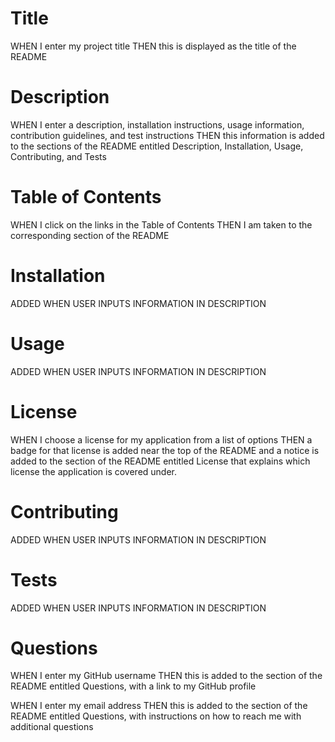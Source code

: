 # Title
 WHEN I enter my project title
THEN this is displayed as the title of the README
 
# Description
WHEN I enter a description, installation instructions, usage information, contribution guidelines, and test instructions 
 THEN this information is added to the sections of the README entitled Description, Installation, Usage, Contributing, and Tests

# Table of Contents
WHEN I click on the links in the Table of Contents
THEN I am taken to the corresponding section of the README

# Installation
ADDED WHEN USER INPUTS INFORMATION IN DESCRIPTION

# Usage
ADDED WHEN USER INPUTS INFORMATION IN DESCRIPTION

# License
WHEN I choose a license for my application from a list of options
 THEN a badge for that license is added near the top of the README and a notice is added to the section of the README entitled License that explains which license the application is covered under.

# Contributing
ADDED WHEN USER INPUTS INFORMATION IN DESCRIPTION

# Tests
ADDED WHEN USER INPUTS INFORMATION IN DESCRIPTION

# Questions
WHEN I enter my GitHub username
 THEN this is added to the section of the README entitled Questions, with a link to my GitHub profile 

WHEN I enter my email address
 THEN this is added to the section of the README entitled Questions, with instructions on how to reach me with additional questions

